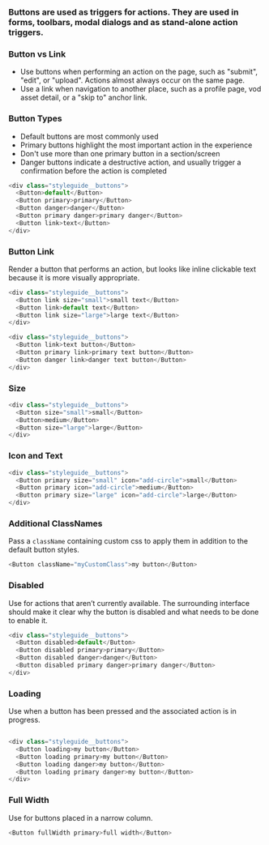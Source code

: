 ### Buttons are used as triggers for actions. They are used in forms, toolbars, modal dialogs and as stand-alone action triggers.

### Button vs Link

* Use buttons when performing an action on the page, such as "submit", "edit", or "upload". Actions almost always occur on the same page.
* Use a link when navigation to another place, such as a profile page, vod asset detail, or a "skip to" anchor link.


### Button Types

* Default buttons are most commonly used
* Primary buttons highlight the most important action in the experience
* Don't use more than one primary button in a section/screen
* Danger buttons indicate a destructive action, and usually trigger a confirmation before the action is completed

```js
<div class="styleguide__buttons">
  <Button>default</Button>
  <Button primary>primary</Button>
  <Button danger>danger</Button>
  <Button primary danger>primary danger</Button>
  <Button link>text</Button>
</div>
```

### Button Link

Render a button that performs an action, but looks like inline clickable text because it is more visually appropriate.

```js
<div class="styleguide__buttons">
  <Button link size="small">small text</Button>
  <Button link>default text</Button>
  <Button link size="large">large text</Button>
</div>

<div class="styleguide__buttons">
  <Button link>text button</Button>
  <Button primary link>primary text button</Button>
  <Button danger link>danger text button</Button>
</div>
```

### Size

```js
<div class="styleguide__buttons">
  <Button size="small">small</Button>
  <Button>medium</Button>
  <Button size="large">large</Button>
</div>
```

### Icon and Text

```js
<div class="styleguide__buttons">
  <Button primary size="small" icon="add-circle">small</Button>
  <Button primary icon="add-circle">medium</Button>
  <Button primary size="large" icon="add-circle">large</Button>
</div>
```

### Additional ClassNames

Pass a `className` containing custom css to apply them in addition to the default button styles.

```js
<Button className="myCustomClass">my button</Button>
```

### Disabled

Use for actions that aren’t currently available. The surrounding interface should make it clear why the button is disabled and what needs to be done to enable it.

```js
<div class="styleguide__buttons">
  <Button disabled>default</Button>
  <Button disabled primary>primary</Button>
  <Button disabled danger>danger</Button>
  <Button disabled primary danger>primary danger</Button>
</div>
```

### Loading

Use when a button has been pressed and the associated action is in progress.

```js

<div class="styleguide__buttons">
  <Button loading>my button</Button>
  <Button loading primary>my button</Button>
  <Button loading danger>my button</Button>
  <Button loading primary danger>my button</Button>
</div>
```

### Full Width

Use for buttons placed in a narrow column.

```js
<Button fullWidth primary>full width</Button>

```
